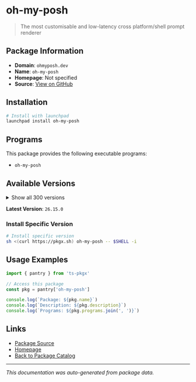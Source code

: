 # oh-my-posh

> The most customisable and low-latency cross platform/shell prompt renderer

## Package Information

- **Domain**: `ohmyposh.dev`
- **Name**: `oh-my-posh`
- **Homepage**: Not specified
- **Source**: [View on GitHub](https://github.com/pkgxdev/pantry/tree/main/projects/ohmyposh.dev/package.yml)

## Installation

```bash
# Install with launchpad
launchpad install oh-my-posh
```

## Programs

This package provides the following executable programs:

- `oh-my-posh`

## Available Versions

<details>
<summary>Show all 300 versions</summary>

- `26.15.0`, `26.14.3`, `26.14.2`, `26.14.1`, `26.13.0`
- `26.12.0`, `26.11.0`, `26.10.1`, `26.10.0`, `26.9.0`
- `26.8.0`, `26.7.0`, `26.6.1`, `26.6.0`, `26.5.0`
- `26.4.2`, `26.4.1`, `26.4.0`, `26.3.0`, `26.2.2`
- `26.2.1`, `26.2.0`, `26.1.0`, `26.0.5`, `26.0.4`
- `26.0.3`, `26.0.2`, `26.0.1`, `26.0.0`, `25.23.3`
- `25.23.2`, `25.23.1`, `25.23.0`, `25.22.0`, `25.21.1`
- `25.21.0`, `25.20.1`, `25.20.0`, `25.19.0`, `25.18.0`
- `25.17.0`, `25.16.1`, `25.16.0`, `25.15.0`, `25.14.0`
- `25.13.0`, `25.12.0`, `25.11.2`, `25.11.1`, `25.11.0`
- `25.10.2`, `25.10.1`, `25.10.0`, `25.9.0`, `25.8.0`
- `25.7.1`, `25.7.0`, `25.6.1`, `25.6.0`, `25.5.1`
- `25.5.0`, `25.4.3`, `25.4.2`, `25.4.1`, `25.4.0`
- `25.3.0`, `25.2.1`, `25.2.0`, `25.1.1`, `25.1.0`
- `25.0.0`, `24.19.0`, `24.18.1`, `24.18.0`, `24.17.1`
- `24.17.0`, `24.16.1`, `24.16.0`, `24.15.1`, `24.15.0`
- `24.14.0`, `24.13.1`, `24.13.0`, `24.12.0`, `24.11.4`
- `24.11.3`, `24.11.2`, `24.11.1`, `24.11.0`, `24.10.1`
- `24.10.0`, `24.9.1`, `24.9.0`, `24.8.0`, `24.7.1`
- `24.7.0`, `24.6.5`, `24.6.4`, `24.6.3`, `24.6.2`
- `24.6.1`, `24.6.0`, `24.5.2`, `24.5.1`, `24.5.0`
- `24.4.1`, `24.4.0`, `24.3.0`, `24.2.2`, `24.2.1`
- `24.2.0`, `24.1.0`, `24.0.11`, `24.0.10`, `24.0.9`
- `24.0.8`, `24.0.7`, `24.0.6`, `24.0.5`, `24.0.4`
- `24.0.3`, `24.0.2`, `24.0.1`, `24.0.0`, `23.20.3`
- `23.20.2`, `23.20.1`, `23.20.0`, `23.19.0`, `23.18.0`
- `23.17.0`, `23.16.0`, `23.15.3`, `23.15.2`, `23.15.1`
- `23.15.0`, `23.14.2`, `23.14.1`, `23.14.0`, `23.13.4`
- `23.13.3`, `23.13.2`, `23.13.1`, `23.13.0`, `23.12.0`
- `23.11.1`, `23.11.0`, `23.10.1`, `23.10.0`, `23.9.1`
- `23.9.0`, `23.8.0`, `23.7.2`, `23.7.1`, `23.7.0`
- `23.6.8`, `23.6.7`, `23.6.6`, `23.6.5`, `23.6.4`
- `23.6.3`, `23.6.2`, `23.6.1`, `23.6.0`, `23.5.0`
- `23.4.1`, `23.4.0`, `23.3.3`, `23.3.2`, `23.3.1`
- `23.3.0`, `23.2.1`, `23.2.0`, `23.1.0`, `23.0.2`
- `23.0.1`, `23.0.0`, `22.3.0`, `22.2.0`, `22.1.0`
- `22.0.3`, `22.0.2`, `22.0.1`, `22.0.0`, `21.28.0`
- `21.27.0`, `21.26.4`, `21.26.3`, `21.26.2`, `21.26.1`
- `21.26.0`, `21.25.0`, `21.24.0`, `21.23.6`, `21.23.5`
- `21.23.4`, `21.23.3`, `21.23.2`, `21.23.1`, `21.23.0`
- `21.22.0`, `21.21.3`, `21.21.2`, `21.21.1`, `21.21.0`
- `21.20.2`, `21.20.1`, `21.20.0`, `21.19.0`, `21.18.2`
- `21.18.1`, `21.18.0`, `21.17.2`, `21.17.1`, `21.17.0`
- `21.16.2`, `21.16.1`, `21.16.0`, `21.15.1`, `21.15.0`
- `21.14.0`, `21.13.1`, `21.13.0`, `21.12.1`, `21.12.0`
- `21.11.0`, `21.10.3`, `21.10.2`, `21.10.1`, `21.10.0`
- `21.9.1`, `21.9.0`, `21.8.0`, `21.7.0`, `21.6.0`
- `21.5.0`, `21.4.0`, `21.3.0`, `21.2.2`, `21.2.1`
- `21.2.0`, `21.1.0`, `21.0.1`, `21.0.0`, `20.2.3`
- `20.2.2`, `20.2.1`, `20.2.0`, `20.1.0`, `20.0.2`
- `20.0.1`, `20.0.0`, `19.32.0`, `19.31.0`, `19.30.0`
- `19.29.1`, `19.29.0`, `19.28.0`, `19.27.0`, `19.26.1`
- `19.26.0`, `19.25.0`, `19.24.3`, `19.24.2`, `19.24.1`
- `19.24.0`, `19.23.1`, `19.23.0`, `19.22.0`, `19.21.1`
- `19.21.0`, `19.20.0`, `19.19.0`, `19.18.1`, `19.18.0`
- `19.17.2`, `19.17.1`, `19.17.0`, `19.16.2`, `19.16.1`
- `19.16.0`, `19.15.1`, `19.15.0`, `19.14.0`, `19.13.0`
- `19.12.0`, `19.11.7`, `19.11.6`, `19.11.5`, `19.11.4`
- `19.11.3`, `19.11.2`, `19.11.1`, `19.11.0`, `19.10.0`
- `19.9.0`, `19.8.3`, `19.8.2`, `19.8.1`, `19.8.0`

</details>

**Latest Version**: `26.15.0`

### Install Specific Version

```bash
# Install specific version
sh <(curl https://pkgx.sh) oh-my-posh -- $SHELL -i
```

## Usage Examples

```typescript
import { pantry } from 'ts-pkgx'

// Access this package
const pkg = pantry['oh-my-posh']

console.log(`Package: ${pkg.name}`)
console.log(`Description: ${pkg.description}`)
console.log(`Programs: ${pkg.programs.join(', ')}`)
```

## Links

- [Package Source](https://github.com/pkgxdev/pantry/tree/main/projects/ohmyposh.dev/package.yml)
- [Homepage](#)
- [Back to Package Catalog](../../package-catalog.md)

---

*This documentation was auto-generated from package data.*

